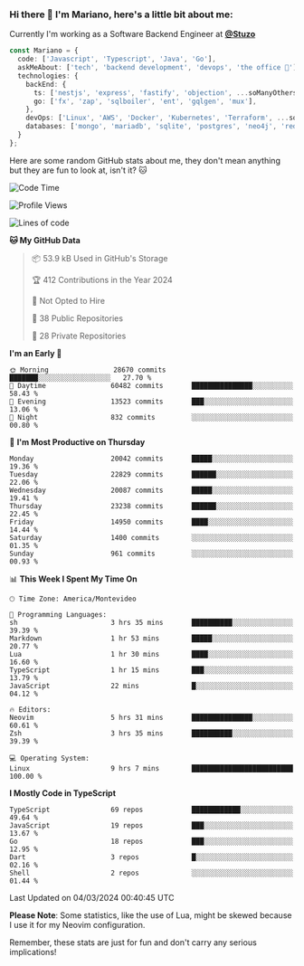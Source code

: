 ### Hi there 👋 I'm Mariano, here's a little bit about me:

Currently I'm working as a Software Backend Engineer at [**@Stuzo**](https://www.stuzo.com/)

```ts
const Mariano = {
  code: ['Javascript', 'Typescript', 'Java', 'Go'],
  askMeAbout: ['tech', 'backend development', 'devops', 'the office 💼'],
  technologies: {
    backEnd: {
      ts: ['nestjs', 'express', 'fastify', 'objection', ...soManyOthersFrameworks],
      go: ['fx', 'zap', 'sqlboiler', 'ent', 'gqlgen', 'mux'],
    },
    devOps: ['Linux', 'AWS', 'Docker', 'Kubernetes', 'Terraform', ...soManyOthersTools],
    databases: ['mongo', 'mariadb', 'sqlite', 'postgres', 'neo4j', 'redis', ...],
  }
};
```

Here are some random GitHub stats about me, they don't mean anything but they are fun to look at, isn't it? 🐱

<!--START_SECTION:waka-->
![Code Time](http://img.shields.io/badge/Code%20Time-1%2C748%20hrs%2034%20mins-blue)

![Profile Views](http://img.shields.io/badge/Profile%20Views-0-blue)

![Lines of code](https://img.shields.io/badge/From%20Hello%20World%20I%27ve%20Written-17.2%20million%20lines%20of%20code-blue)

**🐱 My GitHub Data** 

> 📦 53.9 kB Used in GitHub's Storage 
 > 
> 🏆 412 Contributions in the Year 2024
 > 
> 🚫 Not Opted to Hire
 > 
> 📜 38 Public Repositories 
 > 
> 🔑 28 Private Repositories 
 > 
**I'm an Early 🐤** 

```text
🌞 Morning                28670 commits       ███████░░░░░░░░░░░░░░░░░░   27.70 % 
🌆 Daytime                60482 commits       ███████████████░░░░░░░░░░   58.43 % 
🌃 Evening                13523 commits       ███░░░░░░░░░░░░░░░░░░░░░░   13.06 % 
🌙 Night                  832 commits         ░░░░░░░░░░░░░░░░░░░░░░░░░   00.80 % 
```
📅 **I'm Most Productive on Thursday** 

```text
Monday                   20042 commits       █████░░░░░░░░░░░░░░░░░░░░   19.36 % 
Tuesday                  22829 commits       ██████░░░░░░░░░░░░░░░░░░░   22.06 % 
Wednesday                20087 commits       █████░░░░░░░░░░░░░░░░░░░░   19.41 % 
Thursday                 23238 commits       ██████░░░░░░░░░░░░░░░░░░░   22.45 % 
Friday                   14950 commits       ████░░░░░░░░░░░░░░░░░░░░░   14.44 % 
Saturday                 1400 commits        ░░░░░░░░░░░░░░░░░░░░░░░░░   01.35 % 
Sunday                   961 commits         ░░░░░░░░░░░░░░░░░░░░░░░░░   00.93 % 
```


📊 **This Week I Spent My Time On** 

```text
🕑︎ Time Zone: America/Montevideo

💬 Programming Languages: 
sh                       3 hrs 35 mins       ██████████░░░░░░░░░░░░░░░   39.39 % 
Markdown                 1 hr 53 mins        █████░░░░░░░░░░░░░░░░░░░░   20.77 % 
Lua                      1 hr 30 mins        ████░░░░░░░░░░░░░░░░░░░░░   16.60 % 
TypeScript               1 hr 15 mins        ███░░░░░░░░░░░░░░░░░░░░░░   13.79 % 
JavaScript               22 mins             █░░░░░░░░░░░░░░░░░░░░░░░░   04.12 % 

🔥 Editors: 
Neovim                   5 hrs 31 mins       ███████████████░░░░░░░░░░   60.61 % 
Zsh                      3 hrs 35 mins       ██████████░░░░░░░░░░░░░░░   39.39 % 

💻 Operating System: 
Linux                    9 hrs 7 mins        █████████████████████████   100.00 % 
```

**I Mostly Code in TypeScript** 

```text
TypeScript               69 repos            ████████████░░░░░░░░░░░░░   49.64 % 
JavaScript               19 repos            ███░░░░░░░░░░░░░░░░░░░░░░   13.67 % 
Go                       18 repos            ███░░░░░░░░░░░░░░░░░░░░░░   12.95 % 
Dart                     3 repos             █░░░░░░░░░░░░░░░░░░░░░░░░   02.16 % 
Shell                    2 repos             ░░░░░░░░░░░░░░░░░░░░░░░░░   01.44 % 
```




 Last Updated on 04/03/2024 00:40:45 UTC
<!--END_SECTION:waka-->

**Please Note**: Some statistics, like the use of Lua, might be skewed because I use it for my Neovim configuration.

Remember, these stats are just for fun and don't carry any serious implications!
